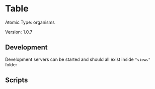 # Table

Atomic Type: organisms

Version: 1.0.7

## Development

Development servers can be started and should all exist inside `"views"` folder

## Scripts
